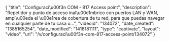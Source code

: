 {
    "title": "Configuraci\u00f3n COM - 817 Access point",
    "description": "Repetidor y punto de acceso inal\u00e1mbrico con puertos LAN y WAN, ampl\u00eda el \u00e1rea de cobertura de tu red, para que puedas navegar en cualquier parte de tu casa u...",
    "videoid": "134072",
    "date_created": "1385165254",
    "date_modified": "1418181111",
    "type": "captivate",
    "layout": "video",
    "url": "\/v\/configuraci\u00f3n-com-817-access-point\/134072"
}
